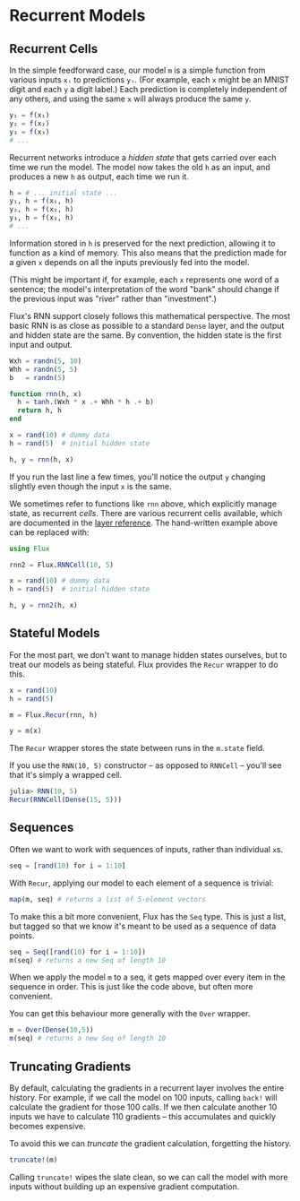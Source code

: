 # Recurrent Models

## Recurrent Cells

In the simple feedforward case, our model `m` is a simple function from various inputs `xᵢ` to predictions `yᵢ`. (For example, each `x` might be an MNIST digit and each `y` a digit label.) Each prediction is completely independent of any others, and using the same `x` will always produce the same `y`.

```julia
y₁ = f(x₁)
y₂ = f(x₂)
y₃ = f(x₃)
# ...
```

Recurrent networks introduce a *hidden state* that gets carried over each time we run the model. The model now takes the old `h` as an input, and produces a new `h` as output, each time we run it.

```julia
h = # ... initial state ...
y₁, h = f(x₁, h)
y₂, h = f(x₂, h)
y₃, h = f(x₃, h)
# ...
```

Information stored in `h` is preserved for the next prediction, allowing it to function as a kind of memory. This also means that the prediction made for a given `x` depends on all the inputs previously fed into the model.

(This might be important if, for example, each `x` represents one word of a sentence; the model's interpretation of the word "bank" should change if the previous input was "river" rather than "investment".)

Flux's RNN support closely follows this mathematical perspective. The most basic RNN is as close as possible to a standard `Dense` layer, and the output and hidden state are the same. By convention, the hidden state is the first input and output.

```julia
Wxh = randn(5, 10)
Whh = randn(5, 5)
b   = randn(5)

function rnn(h, x)
  h = tanh.(Wxh * x .+ Whh * h .+ b)
  return h, h
end

x = rand(10) # dummy data
h = rand(5)  # initial hidden state

h, y = rnn(h, x)
```

If you run the last line a few times, you'll notice the output `y` changing slightly even though the input `x` is the same.

We sometimes refer to functions like `rnn` above, which explicitly manage state, as recurrent *cells*. There are various recurrent cells available, which are documented in the [layer reference](layers.html). The hand-written example above can be replaced with:

```julia
using Flux

rnn2 = Flux.RNNCell(10, 5)

x = rand(10) # dummy data
h = rand(5)  # initial hidden state

h, y = rnn2(h, x)
```

## Stateful Models

For the most part, we don't want to manage hidden states ourselves, but to treat our models as being stateful. Flux provides the `Recur` wrapper to do this.

```julia
x = rand(10)
h = rand(5)

m = Flux.Recur(rnn, h)

y = m(x)
```

The `Recur` wrapper stores the state between runs in the `m.state` field.

If you use the `RNN(10, 5)` constructor – as opposed to `RNNCell` – you'll see that it's simply a wrapped cell.

```julia
julia> RNN(10, 5)
Recur(RNNCell(Dense(15, 5)))
```

## Sequences

Often we want to work with sequences of inputs, rather than individual `x`s.

```julia
seq = [rand(10) for i = 1:10]
```

With `Recur`, applying our model to each element of a sequence is trivial:

```julia
map(m, seq) # returns a list of 5-element vectors
```

To make this a bit more convenient, Flux has the `Seq` type. This is just a list, but tagged so that we know it's meant to be used as a sequence of data points.

```julia
seq = Seq([rand(10) for i = 1:10])
m(seq) # returns a new Seq of length 10
```

When we apply the model `m` to a seq, it gets mapped over every item in the sequence in order. This is just like the code above, but often more convenient.

You can get this behaviour more generally with the `Over` wrapper.

```julia
m = Over(Dense(10,5))
m(seq) # returns a new Seq of length 10
```

## Truncating Gradients

By default, calculating the gradients in a recurrent layer involves the entire history. For example, if we call the model on 100 inputs, calling `back!` will calculate the gradient for those 100 calls. If we then calculate another 10 inputs we have to calculate 110 gradients – this accumulates and quickly becomes expensive.

To avoid this we can *truncate* the gradient calculation, forgetting the history.

```julia
truncate!(m)
```

Calling `truncate!` wipes the slate clean, so we can call the model with more inputs without building up an expensive gradient computation.
